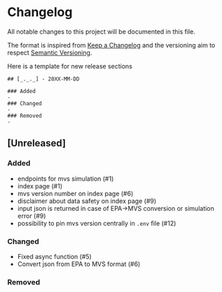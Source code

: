 # Changelog
All notable changes to this project will be documented in this file.

The format is inspired from [Keep a Changelog](http://keepachangelog.com/en/1.0.0/)
and the versioning aim to respect [Semantic Versioning](http://semver.org/spec/v2.0.0.html).

Here is a template for new release sections

```
## [_._._] - 20XX-MM-DD

### Added
-
### Changed
-
### Removed
-
```

## [Unreleased]

### Added
- endpoints for mvs simulation (#1)
- index page (#1)
- mvs version number on index page (#6)
- disclaimer about data safety on index page (#9)
- input json is returned in case of EPA->MVS conversion or simulation error (#9)
- possibility to pin mvs version centrally in `.env` file (#12)

### Changed
- Fixed async function (#5)
- Convert json from EPA to MVS format (#6)

### Removed






